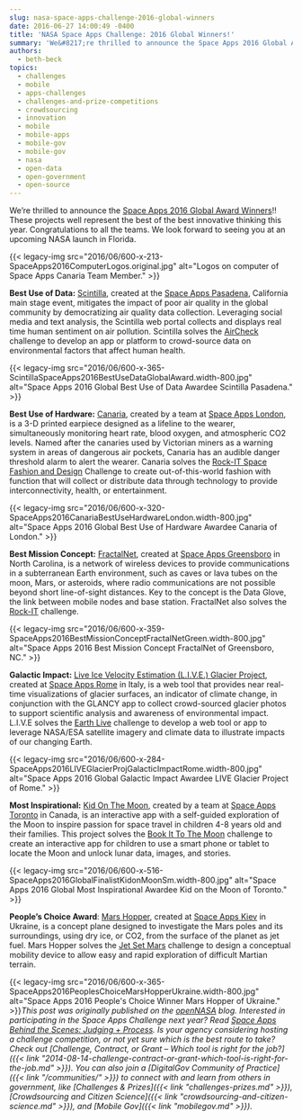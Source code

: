 ```yaml
---
slug: nasa-space-apps-challenge-2016-global-winners
date: 2016-06-27 14:00:49 -0400
title: 'NASA Space Apps Challenge: 2016 Global Winners!'
summary: 'We&#8217;re thrilled to announce the Space Apps 2016 Global Award Winners!! These projects well represent the best of the best innovative thinking this year. Congratulations to all the teams. We look forward to seeing you at an upcoming NASA launch in Florida.'
authors:
  - beth-beck
topics:
  - challenges
  - mobile
  - apps-challenges
  - challenges-and-prize-competitions
  - crowdsourcing
  - innovation
  - mobile
  - mobile-apps
  - mobile-gov
  - mobile-gov
  - nasa
  - open-data
  - open-government
  - open-source
---
```


We&#8217;re thrilled to announce the <a href="https://2016.spaceappschallenge.org/awards" target="_blank">Space Apps 2016 Global Award Winners</a>!! These projects well represent the best of the best innovative thinking this year. Congratulations to all the teams. We look forward to seeing you at an upcoming NASA launch in Florida.

{{< legacy-img src="2016/06/600-x-213-SpaceApps2016ComputerLogos.original.jpg" alt="Logos on computer of Space Apps Canaria Team Member." >}}

**Best Use of Data:** <a href="https://2016.spaceappschallenge.org/challenges/earth/aircheck/projects/scintilla" target="_blank">Scintilla</a>, created at the <a href="https://2016.spaceappschallenge.org/locations/pasadena-ca-usa" target="_blank">Space Apps Pasadena</a>, California main stage event, mitigates the impact of poor air quality in the global community by democratizing air quality data collection. Leveraging social media and text analysis, the Scintilla web portal collects and displays real time human sentiment on air pollution. Scintilla solves the <a href="https://2016.spaceappschallenge.org/challenges/earth/aircheck" target="_blank">AirCheck</a> challenge to develop an app or platform to crowd-source data on environmental factors that affect human health.

{{< legacy-img src="2016/06/600-x-365-ScintillaSpaceApps2016BestUseDataGlobalAward.width-800.jpg" alt="Space Apps 2016 Global Best Use of Data Awardee Scintilla Pasadena." >}}

**Best Use of Hardware:** <a href="https://2016.spaceappschallenge.org/challenges/space-station/rock-it-space-fashion-and-design/projects/canaria" target="_blank">Canaria</a>, created by a team at <a href="https://2016.spaceappschallenge.org/locations/london-england" target="_blank">Space Apps London</a>, is a 3-D printed earpiece designed as a lifeline to the wearer, simultaneously monitoring heart rate, blood oxygen, and atmospheric CO2 levels. Named after the canaries used by Victorian miners as a warning system in areas of dangerous air pockets, Canaria has an audible danger threshold alarm to alert the wearer. Canaria solves the <a href="https://2016.spaceappschallenge.org/challenges/space-station/rock-it-space-fashion-and-design" target="_blank">Rock-IT Space Fashion and Design</a> Challenge to create out-of-this-world fashion with function that will collect or distribute data through technology to provide interconnectivity, health, or entertainment.

{{< legacy-img src="2016/06/600-x-320-SpaceApps2016CanariaBestUseHardwareLondon.width-800.jpg" alt="Space Apps 2016 Global Best Use of Hardware Awardee Canaria of London." >}}

**Best Mission Concept:** <a href="https://2016.spaceappschallenge.org/challenges/space-station/rock-it-space-fashion-and-design/projects/fractalnet" target="_blank">FractalNet</a>, created at <a href="https://2016.spaceappschallenge.org/locations/greensboro-nc-usa" target="_blank">Space Apps Greensboro</a> in North Carolina, is a network of wireless devices to provide communications in a subterranean Earth environment, such as caves or lava tubes on the moon, Mars, or asteroids, where radio communications are not possible beyond short line-of-sight distances. Key to the concept is the Data Glove, the link between mobile nodes and base station. FractalNet also solves the <a href="https://2016.spaceappschallenge.org/challenges/space-station/rock-it-space-fashion-and-design" target="_blank">Rock-IT</a> challenge.

{{< legacy-img src="2016/06/600-x-359-SpaceApps2016BestMissionConceptFractalNetGreen.width-800.jpg" alt="Space Apps 2016 Best Mission Concept FractalNet of Greensboro, NC." >}}

**Galactic Impact:** <a href="https://2016.spaceappschallenge.org/challenges/earth/earth-live/projects/l.i.v.e.-glacier-project-ice-cream-team" target="_blank">Live Ice Velocity Estimation (L.I.V.E.) Glacier Project</a>, created at <a href="https://2016.spaceappschallenge.org/locations/rome-italy" target="_blank">Space Apps Rome</a> in Italy, is a web tool that provides near real-time visualizations of glacier surfaces, an indicator of climate change, in conjunction with the GLANCY app to collect crowd-sourced glacier photos to support scientific analysis and awareness of environmental impact. L.I.V.E solves the <a href="https://2016.spaceappschallenge.org/challenges/earth/earth-live" target="_blank">Earth Live</a> challenge to develop a web tool or app to leverage NASA/ESA satellite imagery and climate data to illustrate impacts of our changing Earth.

{{< legacy-img src="2016/06/600-x-284-SpaceApps2016LIVEGlacierProjGalacticImpactRome.width-800.jpg" alt="Space Apps 2016 Global Galactic Impact Awardee LIVE Glacier Project of Rome." >}}

**Most Inspirational:** <a href="https://2016.spaceappschallenge.org/challenges/solar-system/book-it-to-the-moon/projects/kid-on-the-moon" target="_blank">Kid On The Moon</a>, created by a team at <a href="https://2016.spaceappschallenge.org/locations/toronto-on-canada" target="_blank">Space Apps Toronto</a> in Canada, is an interactive app with a self-guided exploration of the Moon to inspire passion for space travel in children 4-8 years old and their families. This project solves the <a href="https://2016.spaceappschallenge.org/challenges/solar-system/book-it-to-the-moon" target="_blank">Book It To The Moon</a> challenge to create an interactive app for children to use a smart phone or tablet to locate the Moon and unlock lunar data, images, and stories.

{{< legacy-img src="2016/06/600-x-516-SpaceApps2016GlobalFinalistKidonMoonSm.width-800.jpg" alt="Space Apps 2016 Global Most Inspirational Awardee Kid on the Moon of Toronto." >}}

**People’s Choice Award**: <a href="https://2016.spaceappschallenge.org/challenges/tech/jet-set-mars/projects/mars-hopper" target="_blank">Mars Hopper</a>, created at <a href="https://2016.spaceappschallenge.org/locations/kiev-ukraine" target="_blank">Space Apps Kiev</a> in Ukraine, is a concept plane designed to investigate the Mars poles and its surroundings, using dry ice, or CO2, from the surface of the planet as jet fuel. Mars Hopper solves the <a href="https://2016.spaceappschallenge.org/challenges/tech/jet-set-mars" target="_blank">Jet Set Mars</a> challenge to design a conceptual mobility device to allow easy and rapid exploration of difficult Martian terrain.

{{< legacy-img src="2016/06/600-x-365-SpaceApps2016PeoplesChoiceMarsHopperUkraine.width-800.jpg" alt="Space Apps 2016 People's Choice Winner Mars Hopper of Ukraine." >}}_This post was originally published on the [openNASA](https://open.nasa.gov/blog/) blog._
_Interested in participating in the Space Apps Challenge next year? Read [Space Apps Behind the Scenes: Judging + Process](https://open.nasa.gov/blog/space-apps-behind-scenes-judging-process/). Is your agency considering hosting a challenge competition, or not yet sure which is the best route to take? Check out [Challenge, Contract, or Grant – Which tool is right for the job?]({{< link "2014-08-14-challenge-contract-or-grant-which-tool-is-right-for-the-job.md" >}}). You can also join a [DigitalGov Community of Practice]({{< link "/communities/" >}}) to connect with and learn from others in government, like [Challenges & Prizes]({{< link "challenges-prizes.md" >}}), [Crowdsourcing and Citizen Science]({{< link "crowdsourcing-and-citizen-science.md" >}}), and [Mobile Gov]({{< link "mobilegov.md" >}})._
